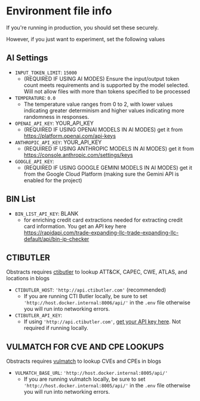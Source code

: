# Environment file info

If you're running in production, you should set these securely.

However, if you just want to experiment, set the following values

## AI Settings

* `INPUT_TOKEN_LIMIT`: `15000`
	* (REQUIRED IF USING AI MODES) Ensure the input/output token count meets requirements and is supported by the model selected. Will not allow files with more than tokens specified to be processed
* `TEMPERATURE`: `0.0` 
	* The temperature value ranges from 0 to 2, with lower values indicating greater determinism and higher values indicating more randomness in responses.
* `OPENAI_API_KEY`: YOUR_API_KEY
	* (REQUIRED IF USING OPENAI MODELS IN AI MODES) get it from https://platform.openai.com/api-keys
* `ANTHROPIC_API_KEY`: YOUR_API_KEY
	* (REQUIRED IF USING ANTHROPIC MODELS IN AI MODES) get it from https://console.anthropic.com/settings/keys
* `GOOGLE_API_KEY`:
	* (REQUIRED IF USING GOOGLE GEMINI MODELS IN AI MODES) get it from the Google Cloud Platform (making sure the Gemini API is enabled for the project)

## BIN List

* `BIN_LIST_API_KEY`: BLANK
	*  for enriching credit card extractions needed for extracting credit card information. You get an API key here https://rapidapi.com/trade-expanding-llc-trade-expanding-llc-default/api/bin-ip-checker

## CTIBUTLER

Obstracts requires [ctibutler](https://github.com/muchdogesec/ctibutler) to lookup ATT&CK, CAPEC, CWE, ATLAS, and locations in blogs

* `CTIBUTLER_HOST`: `'http://api.ctibutler.com'` (recommended)
	* If you are running CTI Butler locally, be sure to set `'http://host.docker.internal:8006/api/'` in the `.env` file otherwise you will run into networking errors.
* `CTIBUTLER_API_KEY`:
	* If using `'http://api.ctibutler.com'`, [get your API key here](http://app.ctibutler.com). Not required if running locally.

## VULMATCH FOR CVE AND CPE LOOKUPS

Obstracts requires [vulmatch](https://github.com/muchdogesec/vulmatch) to lookup CVEs and CPEs in blogs

* `VULMATCH_BASE_URL`: `'http://host.docker.internal:8005/api/'`
	* If you are running vulmatch locally, be sure to set `'http://host.docker.internal:8005/api/'` in the `.env` file otherwise you will run into networking errors.